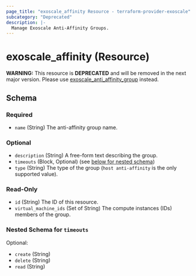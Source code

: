 ```yaml
---
page_title: "exoscale_affinity Resource - terraform-provider-exoscale"
subcategory: "Deprecated"
description: |-
  Manage Exoscale Anti-Affinity Groups.
---
```


# exoscale_affinity (Resource)

**WARNING:** This resource is **DEPRECATED** and will be removed in the next major version. Please use [exoscale_anti_affinity_group](./anti_affinity_group.md) instead.



<!-- schema generated by tfplugindocs -->
## Schema

### Required

- `name` (String) The anti-affinity group name.

### Optional

- `description` (String) A free-form text describing the group.
- `timeouts` (Block, Optional) (see [below for nested schema](#nestedblock--timeouts))
- `type` (String) The type of the group (`host anti-affinity` is the only supported value).

### Read-Only

- `id` (String) The ID of this resource.
- `virtual_machine_ids` (Set of String) The compute instances (IDs) members of the group.

<a id="nestedblock--timeouts"></a>
### Nested Schema for `timeouts`

Optional:

- `create` (String)
- `delete` (String)
- `read` (String)


